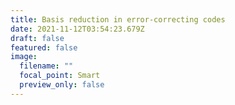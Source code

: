 ```yaml
---
title: Basis reduction in error-correcting codes
date: 2021-11-12T03:54:23.679Z
draft: false
featured: false
image:
  filename: ""
  focal_point: Smart
  preview_only: false
---
```

